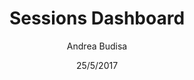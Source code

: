 ---
title: Sessions Dashboard
description: Sessions Dashboard provides a quick view of all types of sessions running in your server environment.
author: Andrea Budisa
date: 25/5/2017
---